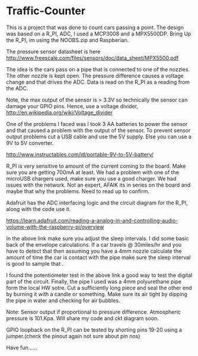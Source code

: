 Traffic-Counter
===============
 This is a project that was done to count cars passing a point. The design was based on a R_PI, ADC, I used a 
  MCP3008 and a MPX5500DP. 
 Bring Up the R_PI, im using the NOOBS.zip and Raspberian. 
 
  The pressure sensor datasheet is here
  http://www.freescale.com/files/sensors/doc/data_sheet/MPX5500.pdf
  
  The idea is the cars pass on a pipe that is connected to one of the nozzles. The other nozzle is kept open. The pressure
  difference causes a voltage change and that drives the ADC. Data is read on the R_PI as a reading from the ADC. 
  
  Note, the max output of the sensor is > 3.3V so technically the sensor can damage your GPIO pins. 
  Hence, use a voltage divider,   http://en.wikipedia.org/wiki/Voltage_divider
  
  One of the problems I faced was I took 3 AA batteries to power the sensor and that caused a problem with the output of
  the sensor. To prevent sensor output problems cut a USB cable and use the 5V supply. Else you can use a 9V to 5V converter.
  
  http://www.instructables.com/id/portable-9V-to-5V-battery/
  
  R_PI is very sensitive to amount of the current coming to the board.  Make sure you are getting 700mA at least. We had 
  a problem with one of the microUSB chargers used, make sure you use a good charger. We had issues with the network. Not
  an expert, AFAIK its in series on the board and maybe that why the problems. Need to read up to confirm.
  
  
  Adafruit has the ADC interfacing logic and the circuit diagram for the R_PI, along with the code use it.
  
  https://learn.adafruit.com/reading-a-analog-in-and-controlling-audio-volume-with-the-raspberry-pi/overview
  
  
  In the above link make sure you adjust the sleep intervals. I did some basic back of the envelope calculations. If a car
  travels @ 30miles/hr and you have to detect that then assuming you have a 4mm nozzle calculate the amount of time 
  the car is contact with the pipe make sure the sleep interval is good to sample that .
  
  I found the potentiometer test in the above link a good way to test the digital part of the circuit. Finally, the pipe I 
  used was a 4mm polyurethane pipe form the local HW sotre. Cut a sufficiently long piece and seal the other end by burning it 
  with a candle or something. Make sure its air tight by dipping the pipe in water and checking for air bubbles. 
  
  Note: Sensor output if proportional to pressure difference. Atmospheric pressure is 101.Kpa. Will share my code and 
  ckt diagram soon. 
  
  GPIO loopback on the R_PI can be tested by shorting pins 19-20 using a jumper.(check the pinout again not sure about pin nos) 
  
  Have fun......
  
